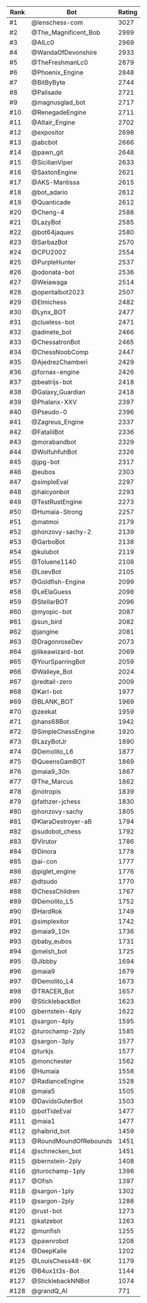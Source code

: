 Rank|Bot|Rating
---|---|---
#1|@lenschess-com|3027
#2|@The_Magnificent_Bob|2989
#3|@AILc0|2969
#4|@WandaOfDevonshire|2933
#5|@TheFreshmanLc0|2879
#6|@Phoenix_Engine|2848
#7|@BitByByte|2744
#8|@Palisade|2721
#9|@magnusglad_bot|2717
#10|@RenegadeEngine|2711
#11|@Altair_Engine|2702
#12|@expositor|2698
#13|@abcbot|2666
#14|@pawn_git|2648
#15|@SicilianViper|2633
#16|@SaxtonEngine|2621
#17|@AKS-Mantissa|2615
#18|@bot_adario|2612
#19|@Quanticade|2612
#20|@Cheng-4|2588
#21|@LazyBot|2585
#22|@bot64jaques|2580
#23|@SarbazBot|2570
#24|@CPU2002|2554
#25|@PurpleHunter|2537
#26|@odonata-bot|2536
#27|@Weiawaga|2514
#28|@opentalbot2023|2507
#29|@Elmichess|2482
#30|@Lynx_BOT|2477
#31|@clueless-bot|2471
#32|@admete_bot|2466
#33|@ChessatronBot|2465
#34|@ChessNoobComp|2447
#35|@AjedrezChamberi|2429
#36|@fornax-engine|2426
#37|@beatrijs-bot|2418
#38|@Galaxy_Guardian|2418
#39|@Phalanx-XXV|2397
#40|@Pseudo-0|2396
#41|@Zagreus_Engine|2337
#42|@FataliiBot|2336
#43|@morabandbot|2329
#44|@WolfuhfuhBot|2326
#45|@jpg-bot|2317
#46|@eubos|2303
#47|@simpleEval|2297
#48|@halcyonbot|2293
#49|@TestRustEngine|2273
#50|@Humaia-Strong|2257
#51|@matmoi|2179
#52|@honzovy-sachy-2|2139
#53|@GarboBot|2138
#54|@kulubot|2119
#55|@Toluene1140|2108
#56|@LoevBot|2105
#57|@Goldfish-Engine|2099
#58|@LeElaGuess|2098
#59|@StellarBOT|2096
#60|@myopic-bot|2087
#61|@sun_bird|2082
#62|@jangine|2081
#63|@DragonroseDev|2073
#64|@likeawizard-bot|2069
#65|@YourSparringBot|2059
#66|@Walleye_Bot|2024
#67|@redtail-zero|2009
#68|@Karl-bot|1977
#69|@BLANK_BOT|1969
#70|@zeekat|1959
#71|@hans68Bot|1942
#72|@SimpleChessEngine|1920
#73|@LazyBotJr|1890
#74|@Demolito_L6|1877
#75|@QueensGamBOT|1869
#76|@maia9_30n|1867
#77|@The_Marcus|1862
#78|@notropis|1839
#79|@fathzer-jchess|1830
#80|@honzovy-sachy|1805
#81|@KlaraDestroyer-aB|1794
#82|@sudobot_chess|1792
#83|@Virutor|1786
#84|@Dinora|1778
#85|@ai-con|1777
#86|@piglet_engine|1776
#87|@dtsudo|1770
#88|@ChessChildren|1767
#89|@Demolito_L5|1752
#90|@HardRok|1749
#91|@simplexitor|1742
#92|@maia9_10n|1736
#93|@baby_eubos|1731
#94|@melsh_bot|1725
#95|@Jibbby|1694
#96|@maia9|1679
#97|@Demolito_L4|1673
#98|@TRACER_Bot|1657
#99|@SticklebackBot|1623
#100|@bernstein-4ply|1622
#101|@sargon-4ply|1595
#102|@turochamp-2ply|1585
#103|@sargon-3ply|1577
#104|@turkjs|1577
#105|@monchester|1562
#106|@Humaia|1558
#107|@RadianceEngine|1528
#108|@maia5|1505
#109|@DavidsGuterBot|1503
#110|@botTideEval|1477
#111|@maia1|1477
#112|@haibrid_bot|1459
#113|@RoundMoundOfRebounds|1451
#114|@schnecken_bot|1451
#115|@bernstein-2ply|1408
#116|@turochamp-1ply|1398
#117|@Ofish|1397
#118|@sargon-1ply|1302
#119|@sargon-2ply|1288
#120|@rust-bot|1273
#121|@katzebot|1263
#122|@munfish|1255
#123|@pawnrobot|1208
#124|@DeepKalle|1202
#125|@LouisChess48-6K|1179
#126|@B4ux1t3s-Bot|1144
#127|@SticklebackNNBot|1074
#128|@grandQ_AI|771
